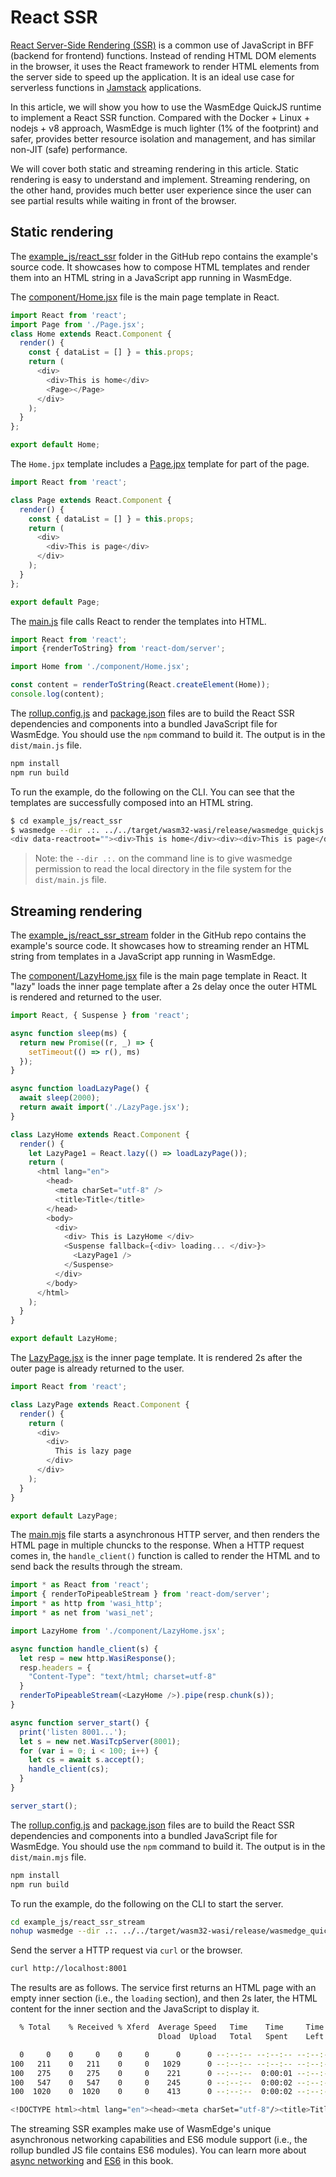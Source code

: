 # React SSR

[React Server-Side Rendering (SSR)](https://medium.com/jspoint/a-beginners-guide-to-react-server-side-rendering-ssr-bf3853841d55) is a common use of JavaScript in BFF (backend for frontend) functions.
Instead of rending HTML DOM elements in the browser, it uses the React framework to render HTML elements from the server side to speed up the application.
It is an ideal use case for serverless functions in [Jamstack](https://jamstack.org/) applications.

In this article, we will show you how to use the WasmEdge QuickJS runtime to implement a React SSR function.
Compared with the Docker + Linux + nodejs + v8 approach, WasmEdge is much lighter (1% of the footprint) and safer, provides better resource isolation and management, and has similar non-JIT (safe) performance.

We will cover both static and streaming rendering in this article. Static rendering is easy to understand and implement. Streaming rendering, on the other hand, provides much better user experience since the user can see partial results while waiting in front of the browser.

## Static rendering

The [example_js/react_ssr](https://github.com/second-state/wasmedge-quickjs/tree/main/example_js/react_ssr) folder in the GitHub repo contains the example's source code. It showcases how to compose HTML templates and render them into an HTML string in a JavaScript app running in WasmEdge.

The [component/Home.jsx](https://github.com/second-state/wasmedge-quickjs/blob/main/example_js/react_ssr/component/Home.jsx) file is the main page template in React.

```javascript
import React from 'react';
import Page from './Page.jsx';
class Home extends React.Component {
  render() {
    const { dataList = [] } = this.props;
    return (
      <div>
        <div>This is home</div>
        <Page></Page>
      </div>
    );
  }
};

export default Home;
```

The `Home.jpx` template includes a [Page.jpx](https://github.com/second-state/wasmedge-quickjs/blob/main/example_js/react_ssr/component/Page.jsx) template for part of the page.

```javascript
import React from 'react';

class Page extends React.Component {
  render() {
    const { dataList = [] } = this.props;
    return (
      <div>
        <div>This is page</div>
      </div>
    );
  }
};

export default Page;
```

The [main.js](https://github.com/second-state/wasmedge-quickjs/blob/main/example_js/react_ssr/main.js) file calls React to render the templates into HTML.

```javascript
import React from 'react';
import {renderToString} from 'react-dom/server';

import Home from './component/Home.jsx';

const content = renderToString(React.createElement(Home));
console.log(content);
```

The [rollup.config.js](https://github.com/second-state/wasmedge-quickjs/blob/main/example_js/react_ssr/rollup.config.js) and [package.json](https://github.com/second-state/wasmedge-quickjs/blob/main/example_js/react_ssr/package.json) files are to build the React SSR dependencies and components into a bundled JavaScript file for WasmEdge. You should use the `npm` command to build it.
The output is in the `dist/main.js` file.

```bash
npm install
npm run build
```

To run the example, do the following on the CLI. You can see that the templates are successfully composed into an HTML string.

```bash
$ cd example_js/react_ssr
$ wasmedge --dir .:. ../../target/wasm32-wasi/release/wasmedge_quickjs.wasm dist/main.js
<div data-reactroot=""><div>This is home</div><div><div>This is page</div></div></div>
```

> Note: the `--dir .:.` on the command line is to give wasmedge permission to read the local directory in the file system for the `dist/main.js` file.

## Streaming rendering

The [example_js/react_ssr_stream](https://github.com/second-state/wasmedge-quickjs/tree/main/example_js/react_ssr_stream) folder in the GitHub repo contains the example's source code. It showcases how to streaming render an HTML string from templates in a JavaScript app running in WasmEdge.

The [component/LazyHome.jsx](https://github.com/second-state/wasmedge-quickjs/blob/main/example_js/react_ssr_stream/component/LazyHome.jsx) file is the main page template in React. It "lazy" loads the inner page template after a 2s delay once the outer HTML is rendered and returned to the user.

```javascript
import React, { Suspense } from 'react';

async function sleep(ms) {
  return new Promise((r, _) => {
    setTimeout(() => r(), ms)
  });
}

async function loadLazyPage() {
  await sleep(2000);
  return await import('./LazyPage.jsx');
}

class LazyHome extends React.Component {
  render() {
    let LazyPage1 = React.lazy(() => loadLazyPage());
    return (
      <html lang="en">
        <head>
          <meta charSet="utf-8" />
          <title>Title</title>
        </head>
        <body>
          <div>
            <div> This is LazyHome </div>
            <Suspense fallback={<div> loading... </div>}>
              <LazyPage1 />
            </Suspense>
          </div>
        </body>
      </html>
    );
  }
}

export default LazyHome;
```

The [LazyPage.jsx](https://github.com/second-state/wasmedge-quickjs/blob/main/example_js/react_ssr_stream/component/LazyPage.jsx) is the inner page template. It is rendered 2s after the outer page is already returned to the user.

```javascript
import React from 'react';

class LazyPage extends React.Component {
  render() {
    return (
      <div>
        <div>
          This is lazy page
        </div>
      </div>
    );
  }
}

export default LazyPage;
```

The [main.mjs](https://github.com/second-state/wasmedge-quickjs/blob/main/example_js/react_ssr_stream/main.mjs)
file starts a asynchronous HTTP server, and then renders the HTML page in multiple chuncks to the response. When a HTTP request comes in, the `handle_client()` function is called to render the HTML and to send back the results through the stream.

```javascript
import * as React from 'react';
import { renderToPipeableStream } from 'react-dom/server';
import * as http from 'wasi_http';
import * as net from 'wasi_net';

import LazyHome from './component/LazyHome.jsx';

async function handle_client(s) {
  let resp = new http.WasiResponse();
  resp.headers = {
    "Content-Type": "text/html; charset=utf-8"
  }
  renderToPipeableStream(<LazyHome />).pipe(resp.chunk(s));
}

async function server_start() {
  print('listen 8001...');
  let s = new net.WasiTcpServer(8001);
  for (var i = 0; i < 100; i++) {
    let cs = await s.accept();
    handle_client(cs);
  }
}

server_start();
```

The [rollup.config.js](https://github.com/second-state/wasmedge-quickjs/blob/main/example_js/react_ssr_stream/rollup.config.js) and [package.json](https://github.com/second-state/wasmedge-quickjs/blob/main/example_js/react_ssr_stream/package.json) files are to build the React SSR dependencies and components into a bundled JavaScript file for WasmEdge. You should use the `npm` command to build it.
The output is in the `dist/main.mjs` file.

```bash
npm install
npm run build
```

To run the example, do the following on the CLI to start the server.

```bash
cd example_js/react_ssr_stream
nohup wasmedge --dir .:. ../../target/wasm32-wasi/release/wasmedge_quickjs.wasm dist/main.mjs &
```

Send the server a HTTP request via `curl` or the browser.

```bash
curl http://localhost:8001
```

The results are as follows. The service first returns an HTML page with an empty inner section (i.e., the `loading` section), and then 2s later, the HTML content for the inner section and the JavaScript to display it.

```bash
  % Total    % Received % Xferd  Average Speed   Time    Time     Time  Current
                                 Dload  Upload   Total   Spent    Left  Speed

  0     0    0     0    0     0      0      0 --:--:-- --:--:-- --:--:--     0
100   211    0   211    0     0   1029      0 --:--:-- --:--:-- --:--:--  1024
100   275    0   275    0     0    221      0 --:--:--  0:00:01 --:--:--   220
100   547    0   547    0     0    245      0 --:--:--  0:00:02 --:--:--   245
100  1020    0  1020    0     0    413      0 --:--:--  0:00:02 --:--:--   413

<!DOCTYPE html><html lang="en"><head><meta charSet="utf-8"/><title>Title</title></head><body><div><div> This is LazyHome </div><!--$?--><template id="B:0"></template><div> loading... </div><!--/$--></div></body></html><div hidden id="S:0"><template id="P:1"></template></div><div hidden id="S:1"><div><div>This is lazy page</div></div></div><script>function $RS(a,b){a=document.getElementById(a);b=document.getElementById(b);for(a.parentNode.removeChild(a);a.firstChild;)b.parentNode.insertBefore(a.firstChild,b);b.parentNode.removeChild(b)};$RS("S:1","P:1")</script><script>function $RC(a,b){a=document.getElementById(a);b=document.getElementById(b);b.parentNode.removeChild(b);if(a){a=a.previousSibling;var f=a.parentNode,c=a.nextSibling,e=0;do{if(c&&8===c.nodeType){var d=c.data;if("/$"===d)if(0===e)break;else e--;else"$"!==d&&"$?"!==d&&"$!"!==d||e++}d=c.nextSibling;f.removeChild(c);c=d}while(c);for(;b.firstChild;)f.insertBefore(b.firstChild,c);a.data="$";a._reactRetry&&a._reactRetry()}};$RC("B:0","S:0")</script>
```

The streaming SSR examples make use of WasmEdge's unique asynchronous networking capabilities and ES6 module support (i.e., the rollup bundled JS file contains ES6 modules). You can learn more about [async networking](networking.md) and [ES6](es6.md) in this book.
